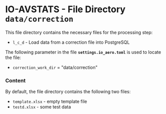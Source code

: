 # IO-AVSTATS - File Directory **`data/correction`**

This file directory contains the necessary files for the processing step:

- `l_c_d` - Load data from a correction file into PostgreSQL

The following parameter in the file **`settings.io_aero.toml`** is used to locate the file: 

- `correction_work_dir` = "data/correction"

### Content

By default, the file directory contains the following two files:

- `template.xlsx` - empty template file
- `testd.xlsx` - some test data
